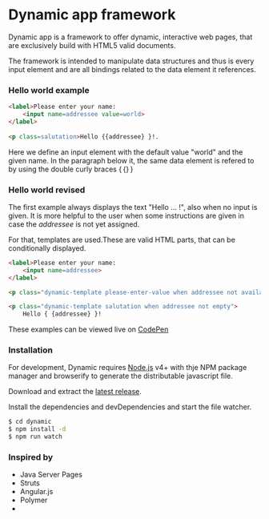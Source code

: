 # Dynamic app framework


Dynamic app is a framework to offer dynamic, interactive web pages, that are exclusively build with HTML5 valid documents.

The framework is intended to manipulate data structures and thus is every input element and are all bindings related to the data element it references.

### Hello world example
```html
<label>Please enter your name:
	<input name=addressee value=world>
</label>
		
<p class=salutation>Hello {﻿{addressee} }!.
```
Here we define an input element with the default value "world" and the given name. In the paragraph below it, the same data element is refered to by using the double curly braces { {} }

### Hello world revised

The first example always displays the text "Hello ... !", also when no input is given. It is more helpful to the user when some instructions are given in case the _addressee_ is not yet assigned.

For that, templates are used.These are valid HTML parts, that can be conditionally displayed.

```html
<label>Please enter your name:
	<input name=addressee>
</label>

<p class="dynamic-template please-enter-value when addressee not available">Please enter your name in the input box above.

<p class="dynamic-template salutation when addressee not empty">
	Hello { {addressee} }!
```

These examples can be viewed live on [CodePen](http://codepen.io/HaKr/pen/zNYgMR)

### Installation

For development, Dynamic requires [Node.js](https://nodejs.org/) v4+ with thje NPM package manager and browserify to generate the distributable javascript file.

Download and extract the [latest release](https://github.com/HaKr/dynamic).

Install the dependencies and devDependencies and start the file watcher.

```sh
$ cd dynamic
$ npm install -d
$ npm run watch
```


### Inspired by
 - Java Server Pages
 - Struts
 - Angular.js
 - Polymer
 - <template> tag

### Todos

 - Write more Tests
 - Real formula parser
 - Clean modules 

License
----
MIT
